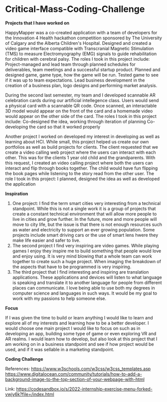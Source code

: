 # Critical-Mass-Coding-Challenge

**Projects that I have worked on**

HappyMapper was a co-created application with a team of developers for the Innovation 4 Health hackathon competition sponsored by The University of Calgary and the Alberta Children's Hospital. Designed and created a video game interface compatible with Transcranial Magnetic Stimulation (TMS) to measure Electromyography (EMG) signals to guide rehabilitation for children with cerebral palsy.
The roles I took in this project include:
  Project-managed and lead team through planned schedules for deliverables, team meetings and a successful startup product. 
  Planned and designed game, game type, how the game will be run.
  Tested game to see if it was up to team expectations.
  Lead business development in the creation of a business plan, logo designs and performing market analysis.


During the second last semester, my team and I developed scannable AR celebration cards during our artificial intellegence class. Users would send a physical card with a scannable QR code. Once scanned, an interactable 3D model would appear on the front of the card and a homemade video would appear on the other side of the card.
The roles I took in this project include:
  Co-designed the idea, working through iteration of planning
  Co-developing the card so that it worked properly
  

Another project I worked on developed my interest in developing as well as learning about HCI. While small, this project helped us create our own portfolios as well as build projects for clients. The client requested that we create a video calling web project where the users can interact with each other. This was for the clients 1 year old child and the grandparents. With this request, I created an video calling project where both the users can interact and flip through books together. The child would have fun flipping the book pages while listening to the story read from the other user.
The role I took in this project:
  I planned, designed the idea as well as developed the application

**Inspiration**

1. One project: I find the term smart cities very interesting from a technical standpoint. While this is not a single work it is a group of projects that create a constant technical environment that will allow more people to live in cities and grow further. In the future, more and more people will move to city life, but the issue is that there is not enough resources such as water and electricity to support an ever growing population. Some projects include smart driving cars or the use of smart lens hwere they make life easier and safer to live. 
2. The second project I find very inspiring are video games. While playing games I enjoy they inspire me to build something that people would love and enjoy using. It is very mind blowing that a whole team can work together to create such a huge project. When imaging the breakdown of the aspects that have to be programmed is very inspiring. 
3. The third project that I find interesting and inspiring are translation applications. These applications and devices will listen to what language is speaking and translate it to another language for people from different places can communicate. I love being able to use both my degrees in computer science and languages in such ways. It would be my goal to work with my passions to help someone else. 

**Focus**

If I was given the time to build or learn anything I would like to learn and explore all of my interests and learning how to be a better developer. I would choose one main project I would like to focus on such as in developing an app, building some type of game or even exploring VR and AR realms. I would learn how to develop, but also look at this project that I am working on in a business standpoint and see if how project would be used, and if it was sellable in a marketing standpoint. 

**Coding Challenge**

References:
https://www.w3schools.com/w3css/w3css_templates.asp
https://www.digitalocean.com/community/tutorials/how-to-add-a-background-image-to-the-top-section-of-your-webpage-with-html


Link:
https://codesandbox.io/s/2022-internship-exercise-menu-forked-vwjy6k?file=/index.html
